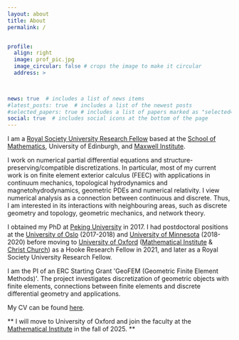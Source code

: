 ```yaml
---
layout: about
title: About
permalink: /


profile:
  align: right
  image: prof_pic.jpg
  image_circular: false # crops the image to make it circular
  address: >
 


news: true  # includes a list of news items
#latest_posts: true  # includes a list of the newest posts
#selected_papers: true # includes a list of papers marked as "selected={true}"
social: true  # includes social icons at the bottom of the page
---
```

 

I am a <a href='https://royalsociety.org/grants/university-research/'>Royal Society University Research Fellow</a> based at the [School of Mathematics](https://www.maths.ed.ac.uk), University of Edinburgh, and [Maxwell Institute](https://www.maxwell.ac.uk/).


I work on numerical partial differential equations and structure-preserving/compatible discretizations. In particular, most of my current work is on finite element exterior calculus (FEEC) with applications in continuum mechanics, topological hydrodynamics and magnetohydrodynamics, geometric PDEs and numerical relativity. I view numerical analysis as a connection between continuous and discrete. Thus, I am interested in its interactions with neighbouring areas, such as discrete geometry and topology, geometric mechanics, and network theory. 


I obtained my PhD at <a href='https://bicmr.pku.edu.cn'>Peking University</a> in 2017. I had postdoctoral positions at the <a href='https://www.mn.uio.no/math/english/'>University of Oslo</a> (2017-2018) and <a href='https://cse.umn.edu/math'>   University of Minnesota</a> (2018-2020) before moving to <a href='https://www.ox.ac.uk'>   University of Oxford</a>  (<a href='https://www.maths.ox.ac.uk'>Mathematical Institute</a> & <a href='https://www.chch.ox.ac.uk'>Christ Church</a>)  as a Hooke Research Fellow in 2021, and later as a Royal Society University Research Fellow. 

I am the PI of an ERC Starting Grant 'GeoFEM (Geometric Finite Element Methods)'. The project investigates discretization of geometric objects with finite elements, connections between finite elements and discrete differential geometry and applications.  

My CV can be found  <a href='https://kaibohu.github.io/assets/pdf/cv_Kaibo.pdf'>here</a>.

 
 
  <div class="centered">
    ** I will move to University of Oxford and join the faculty at the <a href="https://www.maths.ox.ac.uk/">Mathematical Institute</a> in the fall of 2025. **
  </div>
 
 
